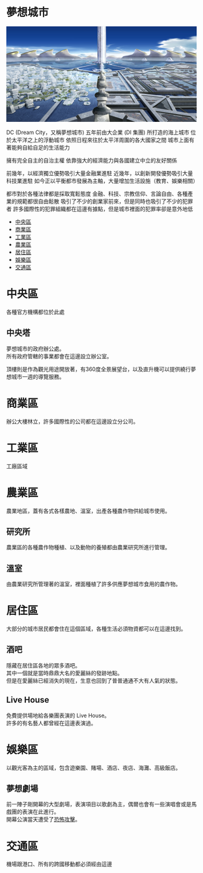 # 夢想城市

![夢想城市](./img/夢想城市.jpg)

DC (Dream City，又稱夢想城市)
五年前由大企業 (DI 集團) 所打造的海上城市
位於太平洋之上的浮動城市
依照日程來往於太平洋周圍的各大國家之間
城市上面有著能夠自給自足的生活能力

擁有完全自主的自治主權
依靠強大的經濟能力與各國建立中立的友好關係

前幾年，以經濟獨立優勢吸引大量金融業進駐
近幾年，以創新開發優勢吸引大量科技業進駐
如今正以平衡都市發展為主軸，大量增加生活設施（教育、娛樂相關）

都市對於各種法律都是採取寬鬆態度
金融、科技、宗教信仰、言論自由、各種產業的規範都很自由鬆散
吸引了不少的創業家前來，但是同時也吸引了不少的犯罪者
許多國際性的犯罪組織都在這邊有據點，但是城市裡面的犯罪率卻是意外地低

- [中央區](#中央區)
- [商業區](#商業區)
- [工業區](#工業區)
- [農業區](#農業區)
- [居住區](#居住區)
- [娛樂區](#娛樂區)
- [交通區](#交通區)


# 中央區

各種官方機構都位於此處

## 中央塔

夢想城市的政府辦公處。  
所有政府管轄的事業都會在這邊設立辦公室。  

頂樓則是作為觀光用途開放著，有360度全景展望台，以及直升機可以提供繞行夢想城市一週的導覽服務。

# 商業區

辦公大樓林立，許多國際性的公司都在這邊設立分公司。

# 工業區

工廠區域

# 農業區

農業地區，蓋有各式各樣農地、溫室，出產各種農作物供給城市使用。

## 研究所

農業區的各種農作物種植、以及動物的養殖都由農業研究所進行管理。

## 溫室

由農業研究所管理著的溫室，裡面種植了許多供應夢想城市食用的農作物。

# 居住區

大部分的城市居民都會住在這個區域，各種生活必須物資都可以在這邊找到。

## 酒吧

隱藏在居住區各地的眾多酒吧。  
其中一個就是當時鼎鼎大名的愛麗絲的發跡地點。  
但是在愛麗絲已經消失的現在，生意也回到了普普通通不大有人氣的狀態。

## Live House

免費提供場地給各樂團表演的 Live House。  
許多的有名藝人都曾經在這邊表演過。

# 娛樂區

以觀光客為主的區域，包含遊樂園、賭場、酒店、夜店、海灘、高級飯店。

## 夢想劇場

前一陣子剛開幕的大型劇場，表演項目以歌劇為主，偶爾也會有一些演唱會或是馬戲團的表演在此進行。  
開幕公演當天遭受了[恐怖攻擊](../episode_1/夢想劇院開幕公演.md)。

# 交通區

機場跟港口、所有的跨國移動都必須經由這邊
